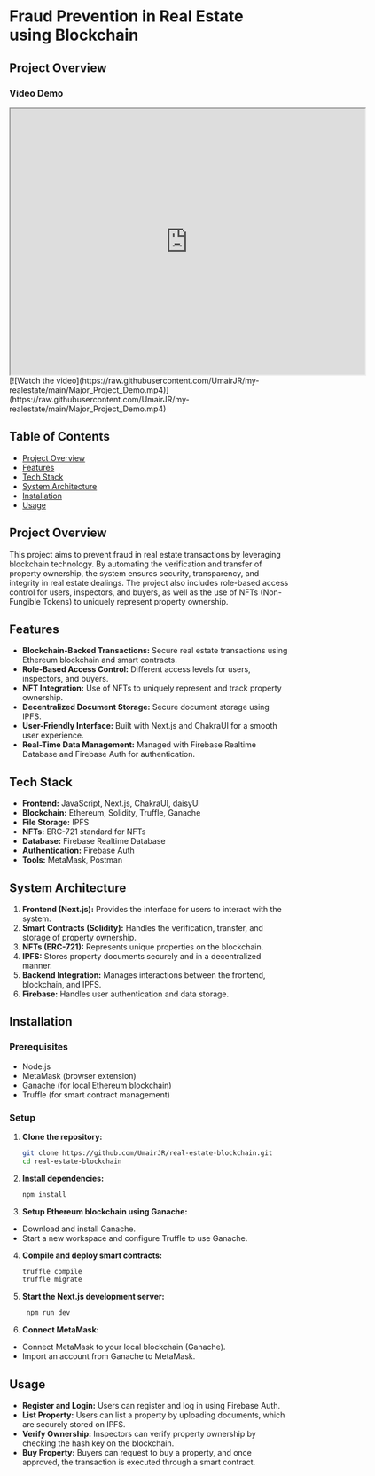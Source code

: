 # Fraud Prevention in Real Estate using Blockchain
## Project Overview

### Video Demo

<iframe src="https://drive.google.com/file/d/1OHzfel5b-3Esc9fuxl-_dp909tATY_1Y/preview" width="640" height="480"></iframe>
[![Watch the video](https://raw.githubusercontent.com/UmairJR/my-realestate/main/Major_Project_Demo.mp4)](https://raw.githubusercontent.com/UmairJR/my-realestate/main/Major_Project_Demo.mp4)

## Table of Contents
- [Project Overview](#project-overview)
- [Features](#features)
- [Tech Stack](#tech-stack)
- [System Architecture](#system-architecture)
- [Installation](#installation)
- [Usage](#usage)

## Project Overview
This project aims to prevent fraud in real estate transactions by leveraging blockchain technology. By automating the verification and transfer of property ownership, the system ensures security, transparency, and integrity in real estate dealings. The project also includes role-based access control for users, inspectors, and buyers, as well as the use of NFTs (Non-Fungible Tokens) to uniquely represent property ownership.

## Features
- **Blockchain-Backed Transactions:** Secure real estate transactions using Ethereum blockchain and smart contracts.
- **Role-Based Access Control:** Different access levels for users, inspectors, and buyers.
- **NFT Integration:** Use of NFTs to uniquely represent and track property ownership.
- **Decentralized Document Storage:** Secure document storage using IPFS.
- **User-Friendly Interface:** Built with Next.js and ChakraUI for a smooth user experience.
- **Real-Time Data Management:** Managed with Firebase Realtime Database and Firebase Auth for authentication.

## Tech Stack
- **Frontend:** JavaScript, Next.js, ChakraUI, daisyUI
- **Blockchain:** Ethereum, Solidity, Truffle, Ganache
- **File Storage:** IPFS
- **NFTs:** ERC-721 standard for NFTs
- **Database:** Firebase Realtime Database
- **Authentication:** Firebase Auth
- **Tools:** MetaMask, Postman

## System Architecture
1. **Frontend (Next.js):** Provides the interface for users to interact with the system.
2. **Smart Contracts (Solidity):** Handles the verification, transfer, and storage of property ownership.
3. **NFTs (ERC-721):** Represents unique properties on the blockchain.
4. **IPFS:** Stores property documents securely and in a decentralized manner.
5. **Backend Integration:** Manages interactions between the frontend, blockchain, and IPFS.
6. **Firebase:** Handles user authentication and data storage.

## Installation

### Prerequisites
- Node.js
- MetaMask (browser extension)
- Ganache (for local Ethereum blockchain)
- Truffle (for smart contract management)

### Setup
1. **Clone the repository:**
   ```bash
   git clone https://github.com/UmairJR/real-estate-blockchain.git
   cd real-estate-blockchain

2. **Install dependencies:**
   ```bash
   npm install

3. **Setup Ethereum blockchain using Ganache:**

- Download and install Ganache.
- Start a new workspace and configure Truffle to use Ganache.

4. **Compile and deploy smart contracts:**
   ```bash
   truffle compile
   truffle migrate
   
5. **Start the Next.js development server:**
   ```bash
    npm run dev
   
6. **Connect MetaMask:**

- Connect MetaMask to your local blockchain (Ganache).
- Import an account from Ganache to MetaMask.

## Usage

- **Register and Login:** Users can register and log in using Firebase Auth.
- **List Property:** Users can list a property by uploading documents, which are securely stored on IPFS.
- **Verify Ownership:** Inspectors can verify property ownership by checking the hash key on the blockchain.
- **Buy Property:** Buyers can request to buy a property, and once approved, the transaction is executed through a smart contract.
